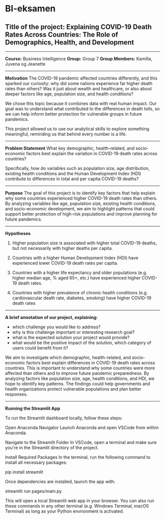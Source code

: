 # BI-eksamen
## **Title of the project:** Explaining COVID-19 Death Rates Across Countries: The Role of Demographics, Health, and Development

---

**Course:** Business Intelligence 
**Group:** Group 7
**Group Members:** Kamilla, Juvena og Jeanette

---

**Motivation**
The COVID-19 pandemic affected countries differently, and this sparked our curiosity: why did some nations experience far higher death rates than others? Was it just about wealth and healthcare, or also about deeper factors like age, population size, and health conditions?

We chose this topic because it combines data with real human impact. Our goal was to understand what contributed to the differences in death tolls, so we can help inform better protection for vulnerable groups in future pandemics.

This project allowed us to use our analytical skills to explore something meaningful, reminding us that behind every number is a life.

---

**Problem Statement**
What key demographic, health-related, and socio-economic factors best explain the variation in COVID-19 death rates across countries? 

Specifically, how do variables such as population size, age distribution, existing health conditions and the Human Development Index (HDI) contribute to differences in total and per capita COVID-19 deaths?  

---

**Purpose**
The goal of this project is to identify key factors that help explain why some countries experienced higher COVID-19 death rates than others. By analyzing variables like age, population size, existing health conditions, and socio-economic development, we aim to highlight patterns that could support better protection of high-risk populations and improve planning for future pandemics.

---

**Hypotheses**
1. Higher population size is associated with higher total COVID-19 deaths, but not necessarily with higher deaths per capita. 

2. Countries with a higher Human Development Index (HDI) have experienced lower COVID-19 death rates per capita. 

3. Countries with a higher life expectancy and older populations (e.g. higher median age, % aged 65+, etc.) have experienced higher COVID-19 death rates.

4. Countries with higher prevalence of chronic health conditions (e.g. cardiovascular death rate, diabetes, smoking) have higher COVID-19 death rates

---

**A brief annotation of our project, explaining:** 
- which challenge you would like to address? 
- why is this challenge important or interesting research goal? 
- what is the expected solution your project would provide? 
- what would be the positive impact of the solution, which category of users could benefit from it? 

We aim to investigate which demographic, health-related, and socio-economic factors best explain differences in COVID-19 death rates across countries. This is important to understand why some countries were more affected than others and to improve future pandemic preparedness. By analyzing factors like population size, age, health conditions, and HDI, we hope to identify key patterns. The findings could help governments and health organizations protect vulnerable populations and plan better responses.

---

**Running the Streamlit App**

To run the Streamlit dashboard locally, follow these steps:

Open Anaconda Navigator Launch Anaconda and open VSCode from within Anaconda.

Navigate to the Streamlit Folder In VSCode, open a terminal and make sure you're in the Streamlit directory of the project.

Install Required Packages In the terminal, run the following command to install all necessary packages:

pip install streamlit

Once dependencies are installed, launch the app with:

streamlit run pages/main.py

This will open a local Streamlit web app in your browser. You can also run these commands in any other terminal (e.g. Windows Terminal, macOS Terminal) as long as your Python environment is activated.